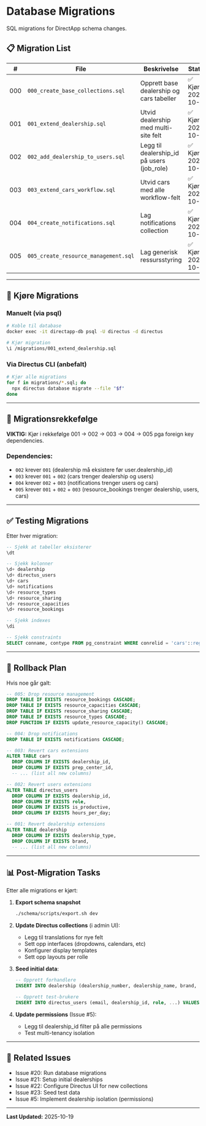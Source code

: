 # Database Migrations

SQL migrations for DirectApp schema changes.

## 📋 Migration List

| # | File | Beskrivelse | Status |
|---|------|-------------|--------|
| 000 | `000_create_base_collections.sql` | Opprett base dealership og cars tabeller | ✅ Kjørt 2025-10-19 |
| 001 | `001_extend_dealership.sql` | Utvid dealership med multi-site felt | ✅ Kjørt 2025-10-19 |
| 002 | `002_add_dealership_to_users.sql` | Legg til dealership_id på users (job_role) | ✅ Kjørt 2025-10-19 |
| 003 | `003_extend_cars_workflow.sql` | Utvid cars med alle workflow-felt | ✅ Kjørt 2025-10-19 |
| 004 | `004_create_notifications.sql` | Lag notifications collection | ✅ Kjørt 2025-10-19 |
| 005 | `005_create_resource_management.sql` | Lag generisk ressursstyring | ✅ Kjørt 2025-10-19 |

---

## 🚀 Kjøre Migrations

### Manuelt (via psql)

```bash
# Koble til database
docker exec -it directapp-db psql -U directus -d directus

# Kjør migration
\i /migrations/001_extend_dealership.sql
```

### Via Directus CLI (anbefalt)

```bash
# Kjør alle migrations
for f in migrations/*.sql; do
  npx directus database migrate --file "$f"
done
```

---

## 📝 Migrationsrekkefølge

**VIKTIG:** Kjør i rekkefølge 001 → 002 → 003 → 004 → 005 pga foreign key dependencies.

### Dependencies:
- `002` krever `001` (dealership må eksistere før user.dealership_id)
- `003` krever `001` + `002` (cars trenger dealership og users)
- `004` krever `002` + `003` (notifications trenger users og cars)
- `005` krever `001` + `002` + `003` (resource_bookings trenger dealership, users, cars)

---

## ✅ Testing Migrations

Etter hver migration:

```sql
-- Sjekk at tabeller eksisterer
\dt

-- Sjekk kolonner
\d+ dealership
\d+ directus_users
\d+ cars
\d+ notifications
\d+ resource_types
\d+ resource_sharing
\d+ resource_capacities
\d+ resource_bookings

-- Sjekk indexes
\di

-- Sjekk constraints
SELECT conname, contype FROM pg_constraint WHERE conrelid = 'cars'::regclass;
```

---

## 🔄 Rollback Plan

Hvis noe går galt:

```sql
-- 005: Drop resource management
DROP TABLE IF EXISTS resource_bookings CASCADE;
DROP TABLE IF EXISTS resource_capacities CASCADE;
DROP TABLE IF EXISTS resource_sharing CASCADE;
DROP TABLE IF EXISTS resource_types CASCADE;
DROP FUNCTION IF EXISTS update_resource_capacity() CASCADE;

-- 004: Drop notifications
DROP TABLE IF EXISTS notifications CASCADE;

-- 003: Revert cars extensions
ALTER TABLE cars
  DROP COLUMN IF EXISTS dealership_id,
  DROP COLUMN IF EXISTS prep_center_id,
  -- ... (list all new columns)

-- 002: Revert users extensions
ALTER TABLE directus_users
  DROP COLUMN IF EXISTS dealership_id,
  DROP COLUMN IF EXISTS role,
  DROP COLUMN IF EXISTS is_productive,
  DROP COLUMN IF EXISTS hours_per_day;

-- 001: Revert dealership extensions
ALTER TABLE dealership
  DROP COLUMN IF EXISTS dealership_type,
  DROP COLUMN IF EXISTS brand,
  -- ... (list all new columns)
```

---

## 📊 Post-Migration Tasks

Etter alle migrations er kjørt:

1. **Export schema snapshot**
   ```bash
   ./schema/scripts/export.sh dev
   ```

2. **Update Directus collections** (i admin UI):
   - Legg til translations for nye felt
   - Sett opp interfaces (dropdowns, calendars, etc)
   - Konfigurer display templates
   - Sett opp layouts per rolle

3. **Seed initial data**:
   ```sql
   -- Opprett forhandlere
   INSERT INTO dealership (dealership_number, dealership_name, brand, ...) VALUES ...

   -- Opprett test-brukere
   INSERT INTO directus_users (email, dealership_id, role, ...) VALUES ...
   ```

4. **Update permissions** (Issue #5):
   - Legg til dealership_id filter på alle permissions
   - Test multi-tenancy isolation

---

## 🎯 Related Issues

- Issue #20: Run database migrations
- Issue #21: Setup initial dealerships
- Issue #22: Configure Directus UI for new collections
- Issue #23: Seed test data
- Issue #5: Implement dealership isolation (permissions)

---

**Last Updated:** 2025-10-19
